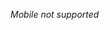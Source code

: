 <style>
  .gametitles-fallback { display: none }
  .gametitles {
    display: block;
    width: min(160rem, 90vw);
  }

  @media screen and (max-width: 1000px) {
      .gametitles-fallback { display: block }
      .gametitles { display: none }
  }
</style>

<p class="gametitles-fallback"><i>Mobile not supported</i></p>

<table class="gametitles">
  <thead>
    <tr>
      <th>Type</th>
      <th>Game</th>
      <th>Genre</th>
      <th>Studio</th>
      <th>Technology</th>
      <th>Position/work</th>
    </tr>
  </thead>
  <tbody>
    <tr>
      <td>AAA</td>
      <td>Project Ghost</td>
      <td>MMORPG</td>
      <td>Fantastic Pixel Castle</td>
      <td>C++, Modified UE5</td>
      <td>Senior backend/SRE engineer</td>
    </tr>
    <tr>
      <td>AA</td>
      <td><i>NDA</i></td>
      <td>Survival/PvP</td>
      <td><i>NDA</i></td>
      <td>UE5, C++ </td>
      <td>Game client AI bot engineer</td>
    </tr>
    <tr>
      <td>AAA</td>
      <td>Gears of War: E-Day</td>
      <td>Shooter</td>
      <td>The Coalition/Microsoft</td>
      <td><i>NDA</i></td>
      <td>Online and Platform Services</td>
    </tr>
    <tr>
      <td>Indie</td>
      <td>Project Dual</td>
      <td>Platformer</td>
      <td>Companion Group</td>
      <td>UE5, C++</td>
      <td>Lead developer prototype</td>
    </tr>
    <tr>
      <td>AAA</td>
      <td><i>Unannounced</i></td>
      <td>PvP/PvE</td>
      <td>Amazon Games</td>
      <td>UE5, C++, .NET</td>
      <td>Game backend engineer</td>
    </tr>
    <tr>
      <td>AA</td>
      <td>VAIL VR</td>
      <td>VR FPS</td>
      <td>AEXLAB, Meta</td>
      <td>UE4/5, C++</td>
      <td>Online Client Engineer</td>
    </tr>
    <tr>
      <td>AA</td>
      <td>Several</td>
      <td>Casual</td>
      <td>Coolgames</td>
      <td>Nakama/HTML5</td>
      <td>Data migration engineer</td>
    </tr>
  </tbody>
</table>
